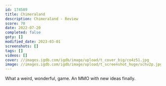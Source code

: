 ```yaml
---
id: 174589
title: Chimeraland
description: Chimeraland - Review
score: 70
date: 2022-07-20
completed: false
goty: []
modified_date: 2023-03-01
screenshots: []
tags: []
videos: []
cover: //images.igdb.com/igdb/image/upload/t_cover_big/co4z51.jpg
image: //images.igdb.com/igdb/image/upload/t_screenshot_huge/schv2p.jpg
---
```

What a weird, wonderful, game. An MMO with new ideas finally.